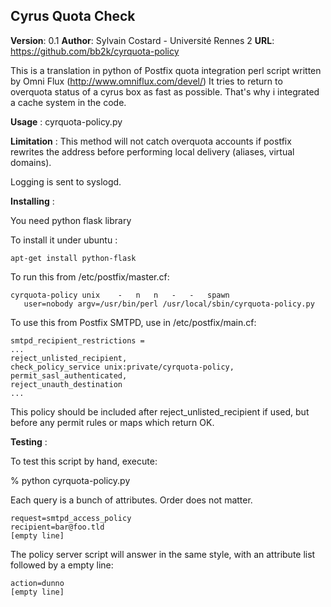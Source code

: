 Cyrus Quota Check
-----------------

**Version**: 0.1
**Author**: Sylvain Costard - Université Rennes 2
**URL**: https://github.com/bb2k/cyrquota-policy 

This is a translation in python of Postfix quota integration perl script written by Omni Flux (http://www.omniflux.com/devel/)
It tries to return to overquota status of a cyrus box as fast as possible. That's why i integrated a cache system in the code.

**Usage** : 
  cyrquota-policy.py

**Limitation** :
  This method will not catch overquota accounts if postfix
  rewrites the address before performing local delivery
  (aliases, virtual domains).

Logging is sent to syslogd.

**Installing** :

You need python flask library

To install it under ubuntu :

    apt-get install python-flask

To run this from /etc/postfix/master.cf:

    cyrquota-policy	unix	-	n	n	-	-	spawn
       user=nobody argv=/usr/bin/perl /usr/local/sbin/cyrquota-policy.py

 To use this from Postfix SMTPD, use in /etc/postfix/main.cf:

    smtpd_recipient_restrictions =
    ...
    reject_unlisted_recipient,
    check_policy_service unix:private/cyrquota-policy,
    permit_sasl_authenticated,
    reject_unauth_destination
    ...

This policy should be included after reject_unlisted_recipient if used,
but before any permit rules or maps which return OK.

**Testing** :

To test this script by hand, execute:

   % python cyrquota-policy.py

Each query is a bunch of attributes. Order does not matter.

    request=smtpd_access_policy
    recipient=bar@foo.tld
    [empty line]

The policy server script will answer in the same style, with an
attribute list followed by a empty line:

    action=dunno
    [empty line]
